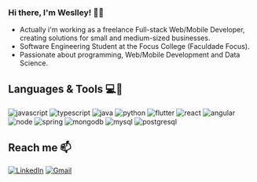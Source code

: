 ### Hi there, I'm Weslley! 👋🏽
- Actually i'm working as a freelance Full-stack Web/Mobile Developer, creating solutions for small and medium-sized businesses.
- Software Engineering Student at the Focus College (Faculdade Focus).
- Passionate about programming, Web/Mobile Development and Data Science.

## Languages & Tools 💻📱
<div style="display: inline">
  <img align="center" alt="javascript" src="https://img.shields.io/badge/javascript-f7e01d?style=for-the-badge&logo=javascript&logoColor=black" />
  <img align="center" alt="typescript" src="https://img.shields.io/badge/typescript-3179c7?style=for-the-badge&logo=typescript&logoColor=white" />
  <img align="center" alt="java" src="https://img.shields.io/badge/java-%23ED8B00.svg?style=for-the-badge&logo=openjdk&logoColor=white" />
  <img align="center" alt="python" src="https://img.shields.io/badge/Python-3776AB?style=for-the-badge&logo=python&logoColor=white" />
  <img align="center" alt="flutter" src="https://img.shields.io/badge/flutter-white?style=for-the-badge&logo=flutter&logoColor=4cd4fa" />
  <img align="center" alt="react" src="https://img.shields.io/badge/react-282b33?style=for-the-badge&logo=react&logoColor=7ee1ff" />
  <img align="center" alt="angular" src="https://img.shields.io/badge/angular-ff0132?style=for-the-badge&logo=angular&logoColor=white" />
  <img align="center" alt="node" src="https://img.shields.io/badge/node-white?style=for-the-badge&logo=nodedotjs&logoColor=75ac60" />
  <img align="center" alt="spring" src="https://img.shields.io/badge/spring-%236DB33F.svg?style=for-the-badge&logo=spring&logoColor=white" />
   <img align="center" alt="mongodb" src="https://img.shields.io/badge/mongo_db-white?style=for-the-badge&logo=mongodb&logoColor=4baf3e" />
  <img align="center" alt="mysql" src="https://img.shields.io/badge/MySQL-005C84?style=for-the-badge&logo=mysql&logoColor=white" />
  <img align="center" alt="postgresql" src="https://img.shields.io/badge/postgresql-326793?style=for-the-badge&logo=postgresql&logoColor=white" />
</div><br/>

## Reach me 📫
[![LinkedIn](https://img.shields.io/badge/LinkedIn-0077B5?style=for-the-badge&logo=linkedin&logoColor=white)](https://www.linkedin.com/in/weslley-evangelista/) 
[![Gmail](https://img.shields.io/badge/-weslley.evangelista.dev@gmail.com-D14836?style=for-the-badge&logo=gmail&logoColor=white&link=mailto:weslley.evangelista.dev@gmail.com)](mailto:weslley.evangelista.dev@gmail.com)
